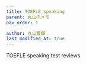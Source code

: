 ```yaml
---
title: TOEFLE_speaking
parent: 丸山のメモ
nav_order: 1

author: 丸山響輝
last_modified_at: true
---
```


TOEFLE speaking test reviews
